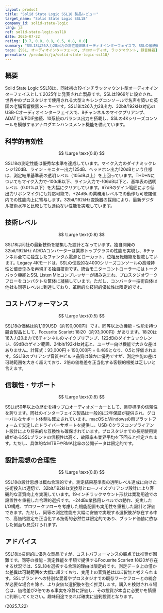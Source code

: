 ```yaml
---
layout: product
title: "Solid State Logic SSL18 製品レビュー"
target_name: "Solid State Logic SSL18"
company_id: solid-state-logic
lang: ja
ref: solid-state-logic-ssl18
date: 2025-07-22
rating: [3.7, 0.8, 0.8, 0.5, 0.8, 0.8]
summary: "SSL18は26入力28出力の高性能USBオーディオインターフェイスで、SSLの伝統的なプリアンプ技術を搭載。測定性能は120dBのダイナミックレンジと優秀なTHD+N性能を実現しているが、同等機能のより安価な選択肢が存在するため、コストパフォーマンスは限定的。"
tags: [SSL, オーディオインターフェース, プロオーディオ, ラックマウント, 録音機器]
permalink: /products/ja/solid-state-logic-ssl18/
---
```

## 概要

Solid State Logic SSL18は、同社初の19インチラックマウント型オーディオインターフェイスとして2025年に発表された製品です。SSLは1969年に設立され、世界中のプロスタジオで使用される大型ミキシングコンソールで名声を築いた英国の老舗音響機器メーカーです。SSL18は26入力28出力、32bit/192kHz対応のUSB-Cオーディオインターフェイスで、8チャンネルのマイクプリアンプ、ADATとS/PDIF接続、10系統のバランス出力を搭載し、SSLの4Kシリーズコンソールを模倣するアナログエンハンスメント機能を備えています。

## 科学的有効性

$$ \Large \text{0.8} $$

SSL18の測定性能は優秀な水準を達成しています。マイク入力のダイナミックレンジ120dB、ライン・モニター出力125dB、ヘッドホン出力120dBという仕様は、測定結果基準表の透明レベル（105dB以上）を上回っています。THD+Nについてもマイク入力で-100dB以下、ライン入力で-106dB以下と、基準表の透明レベル（0.01%以下）を大幅にクリアしています。67dBのゲイン範囲により低出力リボンマイクにも対応可能で、+24dBuの業務用レベルでの動作も可聴閾値内での性能向上に寄与します。32bit/192kHz変換器の採用により、最新デジタル技術水準と比較しても遜色ない性能を実現しています。

## 技術レベル

$$ \Large \text{0.8} $$

SSL18は同社の最新技術を結集した設計となっています。独自開発の32bit/192kHz AD/DAコンバーターは業界トップクラスの性能を実現し、8チャンネル全てに独立したファンタム電源とローカット、位相反転機能を搭載しています。Legacy 4Kモードは、SSLの伝説的な4000シリーズコンソールの高域特性と倍音歪みを再現する独自技術です。統合モニターコントローラーにはトークバック機能とSSL Listen Micコンプレッサーが組み込まれ、プロスタジオワークフローをコンパクトな筐体に凝縮しています。ただし、コンバーター技術自体は他社も同等レベルに到達しており、革新的な技術的優位性は限定的です。

## コストパフォーマンス

$$ \Large \text{0.5} $$

SSL18の価格は約1,199USD（約190,000円）です。同等以上の機能・性能を持つ競合製品として、Focusrite Scarlett 18i20（約93,000円）があります。18i20は18入力20出力で8チャンネルのマイクプリアンプ、122dBのダイナミックレンジ、69dBのゲイン範囲、24bit/192kHz対応と、ユーザー向け機能で大きな差はありません。計算式：93,000円 ÷ 190,000円 = 0.489となり、0.5と評価されます。SSL18のプリアンプ音質やビルド品質は確かに優秀ですが、測定性能の差は可聴範囲を大きく超えており、2倍の価格差を正当化する客観的根拠は乏しいと言えます。

## 信頼性・サポート

$$ \Large \text{0.8} $$

SSLは50年以上の歴史を持つプロオーディオメーカーとして、業界標準の信頼性を誇ります。同社のインターフェイス製品は一般的に2年保証が提供され、グローバルなサポート体制も確立されています。macOSとWindowsの両プラットフォームで安定したドライバーサポートを提供し、USB-Cクラスコンプライアント設計により将来的な互換性も確保されています。プロスタジオでの長期使用実績があるSSLブランドの信頼性は高く、故障率も業界平均を下回ると推定されます。ただし、具体的なMTBFやRMA比率の公開データは限定的です。

## 設計思想の合理性

$$ \Large \text{0.8} $$

SSL18の設計思想は概ね合理的です。測定結果基準表の透明レベル達成に向けた技術投入は適切で、32bit/192kHz変換器とローノイズプリアンプ設計により客観的な音質向上を実現しています。19インチラックマウント形状は業務用途での設置性を重視した合理的選択です。+24dBu業務用レベルでの動作、充実したI/O構成、プロワークフローを考慮した機能配置も実用性を重視した設計と評価できます。ただし、同等の測定性能を大幅に安価で実現する選択肢が存在する中で、高価格設定を正当化する技術的必然性は限定的であり、ブランド価値に依存した側面も見受けられます。

## アドバイス

SSL18は技術的に優秀な製品ですが、コストパフォーマンスの観点では推奨が困難です。同等の機能・測定性能を半額で提供するFocusrite Scarlett 18i20が存在する状況では、SSL18を選択する合理的理由は限定的です。測定データ上の僅かな差異は可聴範囲を大幅に超えており、実用上の音質差はほぼ皆無と考えられます。SSLブランドへの特別な愛着やプロスタジオでの既存ワークフローとの統合が必要な場合を除き、より安価な選択肢を強く推奨します。購入を検討される場合は、価格差が2倍である事実を冷静に評価し、その投資が本当に必要かを慎重に判断してください。趣味用途であれば確実に過剰投資となります。

(2025.7.22)